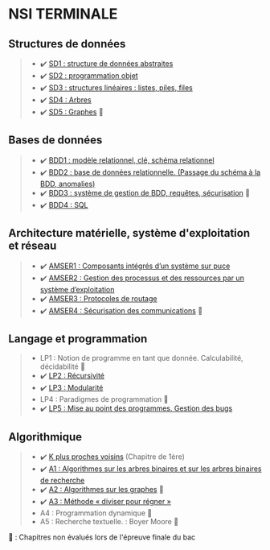 # **NSI TERMINALE**

## Structures de données
> - ✔️ [SD1 : structure de données abstraites](SD/SD1/)
> - ✔️ [SD2 : programmation objet](SD/SD2/)  
> - ✔️ [SD3 : structures linéaires : listes, piles, files](SD/SD3/)  
> - ✔️ [SD4 : Arbres](SD/SD4/)   
> - ✔️ [SD5 : Graphes](SD/SD5/) 🐌

## Bases de données
> - ✔️ [BDD1 : modèle relationnel, clé, schéma relationnel](BDD/BDD1/)
> - ✔️ [BDD2 : base de données relationnelle. (Passage du schéma à la BDD, anomalies)](BDD/BDD2/)
> - ✔️ [BDD3 : système de gestion de BDD, requêtes, sécurisation](BDD/BDD2/) 🐌  
> - ✔️ [BDD4 : SQL](BDD/BDD4)

## Architecture matérielle, système d'exploitation et réseau
> - ✔️ [AMSER1 : Composants intégrés d’un système sur puce](AMSER/AMSER1)  
> - ✔️ [AMSER2 : Gestion des processus et des ressources par un système d’exploitation](AMSER/AMSER2)    
> - ✔️ [AMSER3 : Protocoles de routage](AMSER/AMSER3)
> - ✔️ [AMSER4 : Sécurisation des communications](AMSER/AMSER4) 🐌

## Langage et programmation
> - LP1 : Notion de programme en tant que donnée. Calculabilité, décidabilité 🐌  
> - ✔️ [LP2 : Récursivité](LP/LP2)  
> - ✔️ [LP3 : Modularité ](LP/LP3)
> - LP4 : Paradigmes de programmation 🐌  
> - ✔️ [LP5 : Mise au point des programmes. Gestion des bugs](LP/LP5/)  


## Algorithmique
> - ✔️ [K plus proches voisins](A/13/) (Chapitre de 1ère)
> - ✔️ [A1 : Algorithmes sur les arbres binaires et sur les arbres binaires de recherche](A/A1/)  
> - ✔️ [A2 : Algorithmes sur les graphes](A/A2/) 🐌  
> - ✔️ [A3 : Méthode « diviser pour régner »](A/A3/)   
> - A4 : Programmation dynamique 🐌  
> - A5 : Recherche textuelle. : Boyer Moore 🐌


🐌 : Chapitres non évalués lors de l'épreuve finale du bac
